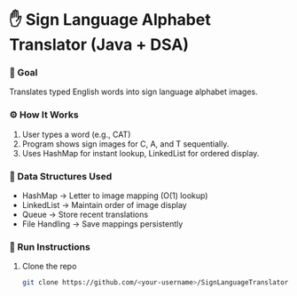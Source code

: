 # ✋ Sign Language Alphabet Translator (Java + DSA)

### 🎯 Goal
Translates typed English words into sign language alphabet images.

### ⚙️ How It Works
1. User types a word (e.g., CAT)
2. Program shows sign images for C, A, and T sequentially.
3. Uses HashMap for instant lookup, LinkedList for ordered display.

### 🧠 Data Structures Used
- HashMap → Letter to image mapping (O(1) lookup)
- LinkedList → Maintain order of image display
- Queue → Store recent translations
- File Handling → Save mappings persistently

### 🚀 Run Instructions
1. Clone the repo  
   ```bash
   git clone https://github.com/<your-username>/SignLanguageTranslator.git

